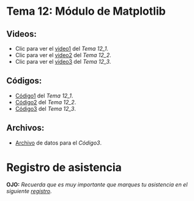  # __Tema 12: Módulo de Matplotlib__

## Videos:
* Clic para ver el [video1](https://drive.google.com/file/d/1oJ-P089MsuoYN6U3M2_FzfmRy8hozX4e/view?usp=sharing) del _Tema 12_1_.
* Clic para ver el [video2](https://drive.google.com/file/d/1fOEauYbSsx3uqK8DS2qUU6l7wRJNZlm_/view?usp=sharing) del _Tema 12_2_.
* Clic para ver el [video3](https://drive.google.com/file/d/1Ed4zcsMA4t6Vpwe7BhwF9yhgyA_h7j0Z/view?usp=sharing) del _Tema 12_3_.


## Códigos:
* [Código1](https://github.com/AFIF-UG/Introduccion_a_Python-Curso_Online/blob/main/Clase_10/Codigo_tema_12_1.ipynb) del _Tema 12_1_.
* [Código2](https://github.com/AFIF-UG/Introduccion_a_Python-Curso_Online/blob/main/Clase_10/Codigo_tema_12_2.ipynb) del _Tema 12_2_.
* [Código3](https://github.com/AFIF-UG/Introduccion_a_Python-Curso_Online/blob/main/Clase_10/Codigo_tema_12_3.ipynb) del _Tema 12_3_.

## Archivos:
* [Archivo](https://github.com/AFIF-UG/Introduccion_a_Python-Curso_Online/blob/main/Clase_10/Archivo_datos.txt) de datos para el _Código3_.


# Registro de asistencia
__OJO:__ _Recuerda que es muy importante que marques tu asistencia en el siguiente [registro](https://docs.google.com/forms/d/e/1FAIpQLSeo5T-tNB4SXT5XzeHVC2KGY8UYBXUL2QbtWC_w8pCC3Enuaw/viewform?usp=sf_link)_.

